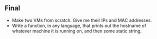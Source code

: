 <h2 id="final">Final</h2>
<ul>
<li>Make two VMs from scratch. Give me their IPs and MAC addresses.</li>
<li>Write a function, in any language, that prints out the hostname of whatever machine it is running on, and then some static string.</li>
</ul>